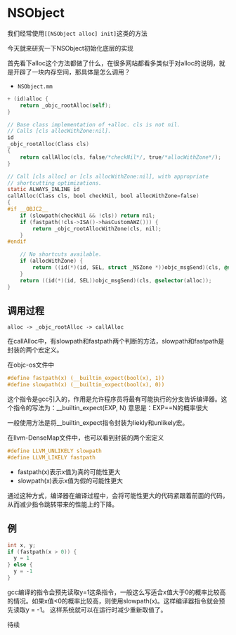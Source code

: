 # NSObject

我们经常使用`[[NSObject alloc] init]`这类的方法

今天就来研究一下NSObject初始化底层的实现

首先看下alloc这个方法都做了什么，在很多网站都看多类似于对alloc的说明，就是开辟了一块内存空间，那具体是怎么调用？

- `NSObject.mm`

```Objective-C
+ (id)alloc {
    return _objc_rootAlloc(self);
}

// Base class implementation of +alloc. cls is not nil.
// Calls [cls allocWithZone:nil].
id
_objc_rootAlloc(Class cls)
{
    return callAlloc(cls, false/*checkNil*/, true/*allocWithZone*/);
}

// Call [cls alloc] or [cls allocWithZone:nil], with appropriate
// shortcutting optimizations.
static ALWAYS_INLINE id
callAlloc(Class cls, bool checkNil, bool allocWithZone=false)
{
#if __OBJC2__
    if (slowpath(checkNil && !cls)) return nil;
    if (fastpath(!cls->ISA()->hasCustomAWZ())) {
        return _objc_rootAllocWithZone(cls, nil);
    }
#endif

    // No shortcuts available.
    if (allocWithZone) {
        return ((id(*)(id, SEL, struct _NSZone *))objc_msgSend)(cls, @selector(allocWithZone:), nil);
    }
    return ((id(*)(id, SEL))objc_msgSend)(cls, @selector(alloc));
}
```

## 调用过程
  `alloc -> _objc_rootAlloc -> callAlloc`

在callAlloc中，有slowpath和fastpath两个判断的方法，slowpath和fastpath是封装的两个宏定义。

在objc-os文件中
```Objective-C
#define fastpath(x) (__builtin_expect(bool(x), 1))
#define slowpath(x) (__builtin_expect(bool(x), 0))
```

这个指令是gcc引入的，作用是允许程序员将最有可能执行的分支告诉编译器。这个指令的写法为：__builtin_expect(EXP, N)
意思是：EXP==N的概率很大

一般使用方法是将__builtin_expect指令封装为liekly和unlikely宏。

在llvm-DenseMap文件中，也可以看到封装的两个宏定义
```Objective-C
#define LLVM_UNLIKELY slowpath
#define LLVM_LIKELY fastpath
```

- fastpath(x)表示x值为真的可能性更大
- slowpath(x)表示x值为假的可能性更大

通过这种方式，编译器在编译过程中，会将可能性更大的代码紧跟着前面的代码，从而减少指令跳转带来的性能上的下降。

## 例

```Objective-C
int x, y;
if (fastpath(x > 0)) {
  y = 1
} else {
  y = -1
}
```

gcc编译的指令会预先读取y=1这条指令，一般这么写适合x值大于0的概率比较高的情况。如果x值<0的概率比较高，则使用slowpath(x)。这样编译器指令就会预先读取y = -1。
这样系统就可以在运行时减少重新取值了。

待续
